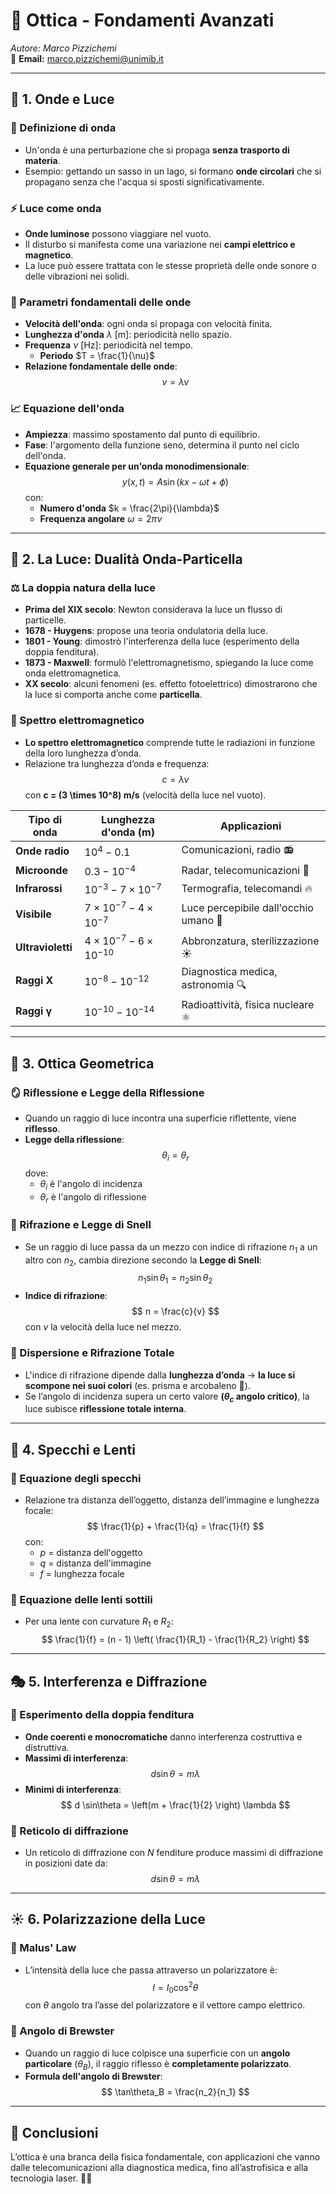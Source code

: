 # 📖 Ottica - Fondamenti Avanzati

_Autore: Marco Pizzichemi_  
📧 **Email:** marco.pizzichemi@unimib.it  

---

## 📌 1. Onde e Luce

### 🌊 Definizione di onda
- Un'onda è una perturbazione che si propaga **senza trasporto di materia**.
- Esempio: gettando un sasso in un lago, si formano **onde circolari** che si propagano senza che l'acqua si sposti significativamente.

### ⚡ Luce come onda
- **Onde luminose** possono viaggiare nel vuoto.
- Il disturbo si manifesta come una variazione nei **campi elettrico e magnetico**.
- La luce può essere trattata con le stesse proprietà delle onde sonore o delle vibrazioni nei solidi.

### 🔄 Parametri fondamentali delle onde
- **Velocità dell'onda**: ogni onda si propaga con velocità finita.
- **Lunghezza d'onda** $\lambda$ [m]: periodicità nello spazio.
- **Frequenza** $\nu$ [Hz]: periodicità nel tempo.
  - **Periodo** $T = \frac{1}{\nu}$
- **Relazione fondamentale delle onde**:
  $$
  v = \lambda \nu
  $$

### 📈 Equazione dell'onda
- **Ampiezza**: massimo spostamento dal punto di equilibrio.
- **Fase**: l'argomento della funzione seno, determina il punto nel ciclo dell'onda.
- **Equazione generale per un'onda monodimensionale**:
  $$
  y(x,t) = A \sin(kx - \omega t + \phi)
  $$
  con:
  - **Numero d'onda** $k = \frac{2\pi}{\lambda}$
  - **Frequenza angolare** $\omega = 2\pi \nu$

---

## 🌟 2. La Luce: Dualità Onda-Particella

### ⚖️ La doppia natura della luce
- **Prima del XIX secolo**: Newton considerava la luce un flusso di particelle.
- **1678 - Huygens**: propose una teoria ondulatoria della luce.
- **1801 - Young**: dimostrò l'interferenza della luce (esperimento della doppia fenditura).
- **1873 - Maxwell**: formulò l'elettromagnetismo, spiegando la luce come onda elettromagnetica.
- **XX secolo**: alcuni fenomeni (es. effetto fotoelettrico) dimostrarono che la luce si comporta anche come **particella**.

### 📡 Spettro elettromagnetico
- **Lo spettro elettromagnetico** comprende tutte le radiazioni in funzione della loro lunghezza d’onda.
- Relazione tra lunghezza d’onda e frequenza:
  $$
  c = \lambda \nu
  $$
  con **c = \(3 \times 10^8\) m/s** (velocità della luce nel vuoto).

| Tipo di onda | Lunghezza d'onda (m) | Applicazioni |
|-------------|----------------------|--------------|
| **Onde radio** | $10^4 - 0.1$ | Comunicazioni, radio 📻 |
| **Microonde** | $0.3 - 10^{-4}$ | Radar, telecomunicazioni 📡 |
| **Infrarossi** | $10^{-3} - 7 \times 10^{-7}$ | Termografia, telecomandi 🔥 |
| **Visibile** | $7 \times 10^{-7} - 4 \times 10^{-7}$ | Luce percepibile dall'occhio umano 👀 |
| **Ultravioletti** | $4 \times 10^{-7} - 6 \times 10^{-10}$ | Abbronzatura, sterilizzazione ☀️ |
| **Raggi X** | $10^{-8} - 10^{-12}$ | Diagnostica medica, astronomia 🔍 |
| **Raggi γ** | $10^{-10} - 10^{-14}$ | Radioattività, fisica nucleare ⚛️ |

---

## 🔎 3. Ottica Geometrica

### 🪞 Riflessione e Legge della Riflessione
- Quando un raggio di luce incontra una superficie riflettente, viene **riflesso**.
- **Legge della riflessione**:
  $$
  \theta_i = \theta_r
  $$
  dove:
  - $\theta_i$ è l'angolo di incidenza
  - $\theta_r$ è l'angolo di riflessione

### 🔄 Rifrazione e Legge di Snell
- Se un raggio di luce passa da un mezzo con indice di rifrazione $n_1$ a un altro con $n_2$, cambia direzione secondo la **Legge di Snell**:
  $$
  n_1 \sin\theta_1 = n_2 \sin\theta_2
  $$
- **Indice di rifrazione**:
  $$
  n = \frac{c}{v}
  $$
  con $v$ la velocità della luce nel mezzo.

### 🌈 Dispersione e Rifrazione Totale
- L'indice di rifrazione dipende dalla **lunghezza d’onda** → **la luce si scompone nei suoi colori** (es. prisma e arcobaleno 🌈).
- Se l’angolo di incidenza supera un certo valore **($\theta_c$ angolo critico)**, la luce subisce **riflessione totale interna**.

---

## 🔭 4. Specchi e Lenti

### 📌 Equazione degli specchi
- Relazione tra distanza dell’oggetto, distanza dell’immagine e lunghezza focale:
  $$
  \frac{1}{p} + \frac{1}{q} = \frac{1}{f}
  $$
  con:
  - $p$ = distanza dell'oggetto
  - $q$ = distanza dell'immagine
  - $f$ = lunghezza focale

### 📌 Equazione delle lenti sottili
- Per una lente con curvature $R_1$ e $R_2$:
  $$
  \frac{1}{f} = (n - 1) \left( \frac{1}{R_1} - \frac{1}{R_2} \right)
  $$

---

## 🎭 5. Interferenza e Diffrazione

### 🌊 Esperimento della doppia fenditura
- **Onde coerenti e monocromatiche** danno interferenza costruttiva e distruttiva.
- **Massimi di interferenza**:
  $$
  d \sin\theta = m\lambda
  $$
- **Minimi di interferenza**:
  $$
  d \sin\theta = \left(m + \frac{1}{2} \right) \lambda
  $$

### 📡 Reticolo di diffrazione
- Un reticolo di diffrazione con $N$ fenditure produce massimi di diffrazione in posizioni date da:
  $$
  d \sin\theta = m\lambda
  $$

---

## ☀️ 6. Polarizzazione della Luce

### 🔄 Malus' Law
- L’intensità della luce che passa attraverso un polarizzatore è:
  $$
  I = I_0 \cos^2\theta
  $$
  con $\theta$ angolo tra l’asse del polarizzatore e il vettore campo elettrico.

### 🔵 Angolo di Brewster
- Quando un raggio di luce colpisce una superficie con un **angolo particolare** ($\theta_B$), il raggio riflesso è **completamente polarizzato**.
- **Formula dell'angolo di Brewster**:
  $$
  \tan\theta_B = \frac{n_2}{n_1}
  $$

---

## 📌 Conclusioni
L’ottica è una branca della fisica fondamentale, con applicazioni che vanno dalle telecomunicazioni alla diagnostica medica, fino all’astrofisica e alla tecnologia laser. 🔬✨
